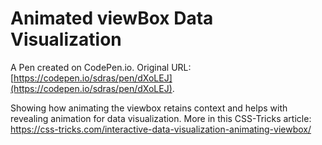 # Animated viewBox Data Visualization

A Pen created on CodePen.io. Original URL: [https://codepen.io/sdras/pen/dXoLEJ](https://codepen.io/sdras/pen/dXoLEJ).

Showing how animating the viewbox retains context and helps with revealing animation for data visualization. More in this CSS-Tricks article: https://css-tricks.com/interactive-data-visualization-animating-viewbox/